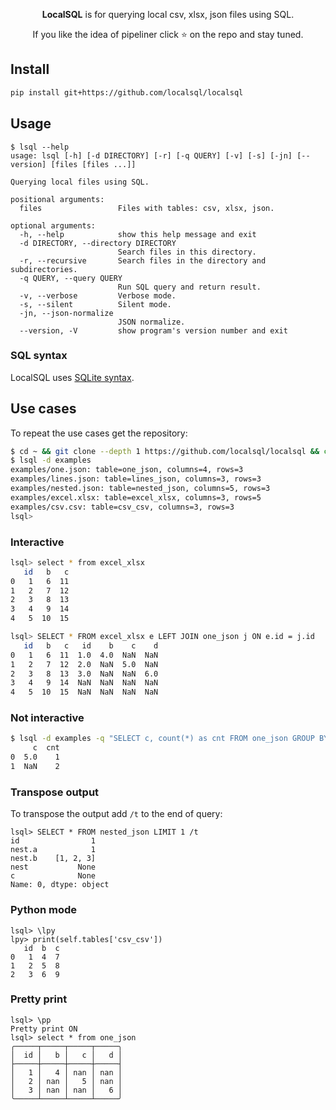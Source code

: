<p align="center">
<b>LocalSQL</b> is for querying local csv, xlsx, json files using SQL. 
</p>

<p align="center">  
If you like the idea of pipeliner click ⭐ on the repo and stay tuned.
</p>

## Install
```bash
pip install git+https://github.com/localsql/localsql
```

## Usage

```
$ lsql --help
usage: lsql [-h] [-d DIRECTORY] [-r] [-q QUERY] [-v] [-s] [-jn] [--version] [files [files ...]]

Querying local files using SQL.

positional arguments:
  files                 Files with tables: csv, xlsx, json.

optional arguments:
  -h, --help            show this help message and exit
  -d DIRECTORY, --directory DIRECTORY
                        Search files in this directory.
  -r, --recursive       Search files in the directory and subdirectories.
  -q QUERY, --query QUERY
                        Run SQL query and return result.
  -v, --verbose         Verbose mode.
  -s, --silent          Silent mode.
  -jn, --json-normalize
                        JSON normalize.
  --version, -V         show program's version number and exit
```

### SQL syntax
LocalSQL uses [SQLite syntax](http://www.sqlite.org/lang.html).

## Use cases
To repeat the use cases get the repository:
```bash
$ cd ~ && git clone --depth 1 https://github.com/localsql/localsql && cd localsql
$ lsql -d examples
examples/one.json: table=one_json, columns=4, rows=3
examples/lines.json: table=lines_json, columns=3, rows=3
examples/nested.json: table=nested_json, columns=5, rows=3
examples/excel.xlsx: table=excel_xlsx, columns=3, rows=5
examples/csv.csv: table=csv_csv, columns=3, rows=3
lsql>
```

### Interactive
```bash
lsql> select * from excel_xlsx
   id   b   c
0   1   6  11
1   2   7  12
2   3   8  13
3   4   9  14
4   5  10  15

lsql> SELECT * FROM excel_xlsx e LEFT JOIN one_json j ON e.id = j.id
   id   b   c   id    b    c    d
0   1   6  11  1.0  4.0  NaN  NaN
1   2   7  12  2.0  NaN  5.0  NaN
2   3   8  13  3.0  NaN  NaN  6.0
3   4   9  14  NaN  NaN  NaN  NaN
4   5  10  15  NaN  NaN  NaN  NaN
```
### Not interactive
```bash
$ lsql -d examples -q "SELECT c, count(*) as cnt FROM one_json GROUP BY c ORDER BY 1 ASC NULLS LAST" -s
     c  cnt
0  5.0    1
1  NaN    2
```

### Transpose output
To transpose the output add `/t` to the end of query:
```
lsql> SELECT * FROM nested_json LIMIT 1 /t
id                1
nest.a            1
nest.b    [1, 2, 3]
nest           None
c              None
Name: 0, dtype: object

```

### Python mode
```
lsql> \lpy
lpy> print(self.tables['csv_csv'])
   id  b  c
0   1  4  7
1   2  5  8
2   3  6  9
```

### Pretty print

```
lsql> \pp
Pretty print ON
lsql> select * from one_json
╭─────┬─────┬─────┬─────╮
│  id │   b │   c │   d │
├─────┼─────┼─────┼─────┤
│   1 │   4 │ nan │ nan │
│   2 │ nan │   5 │ nan │
│   3 │ nan │ nan │   6 │
╰─────┴─────┴─────┴─────╯
```

